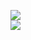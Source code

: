 [![](https://img.shields.io/badge/Made%20With-Github%20Spray-lightgrey.svg?style=for-the-badge&logo=github)](https://github.com/Annihil/github-spray#29129)  
[![](https://i.imgur.com/2DrTn0Z.gif)](https://github.com/Annihil/github-spray)